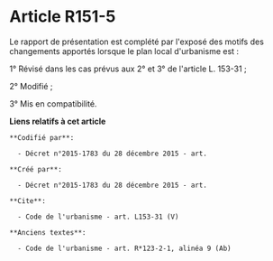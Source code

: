 # Article R151-5

Le rapport de présentation est complété par l'exposé des motifs des changements apportés lorsque le plan local d'urbanisme
est : 

1° Révisé dans les cas prévus aux 2° et 3° de l'article L. 153-31 ; 

2° Modifié ; 

3° Mis en compatibilité.

**Liens relatifs à cet article**

	**Codifié par**:

	  - Décret n°2015-1783 du 28 décembre 2015 - art.

	**Créé par**:

	  - Décret n°2015-1783 du 28 décembre 2015 - art.

	**Cite**:

	  - Code de l'urbanisme - art. L153-31 (V)

	**Anciens textes**:

	  - Code de l'urbanisme - art. R*123-2-1, alinéa 9 (Ab)
